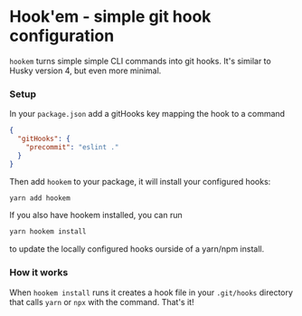 # Hook'em - simple git hook configuration

`hookem` turns simple simple CLI commands into git hooks. It's similar to Husky version 4,
but even more minimal.

### Setup

In your `package.json` add a gitHooks key mapping the hook to a command

```json
{
  "gitHooks": {
    "precommit": "eslint ."
  }
}
```

Then add `hookem` to your package, it will install your configured hooks:

```sh
yarn add hookem
```

If you also have hookem installed, you can run

```sh
yarn hookem install
```

to update the locally configured hooks ourside of a yarn/npm install.

### How it works

When `hookem install` runs it creates a hook file in your `.git/hooks` directory
that calls `yarn` or `npx` with the command. That's it!
